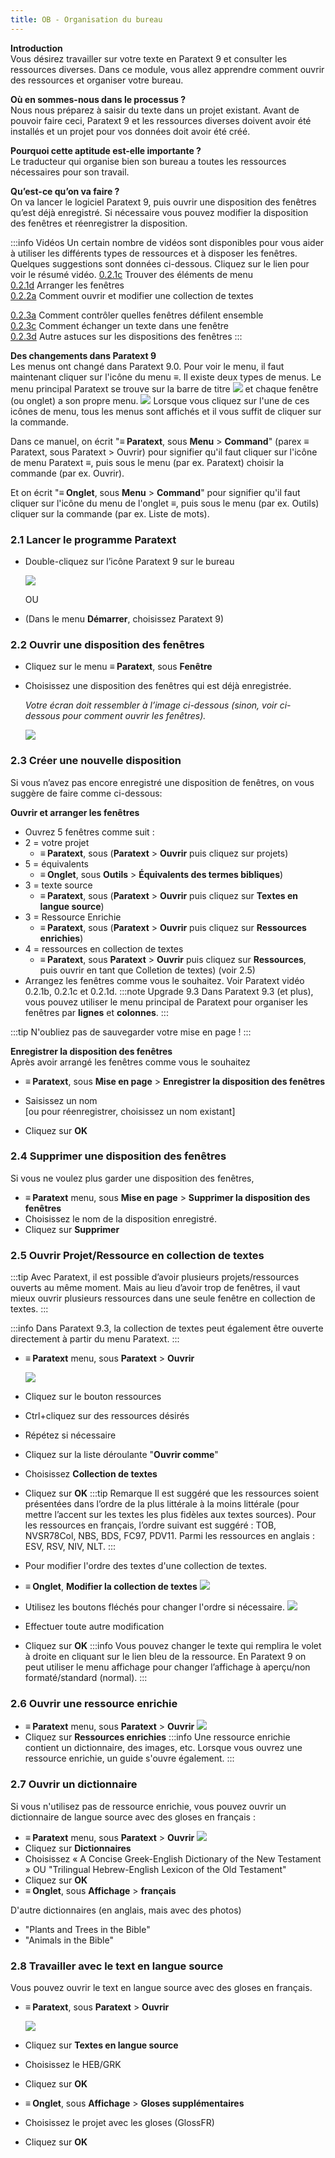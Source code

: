 ```yaml
---
title: OB - Organisation du bureau
---
```

**Introduction**  
Vous désirez travailler sur votre texte en Paratext 9 et consulter les ressources diverses. Dans ce module, vous allez apprendre comment ouvrir des ressources et organiser votre bureau.

**Où en sommes-nous dans le processus ?**  
Nous nous préparez à saisir du texte dans un projet existant. Avant de pouvoir faire ceci, Paratext 9 et les ressources diverses doivent avoir été installés et un projet pour vos données doit avoir été créé.

**Pourquoi cette aptitude est-elle importante ?**  
Le traducteur qui organise bien son bureau a toutes les ressources nécessaires pour son travail.

**Qu’est-ce qu’on va faire ?**  
On va lancer le logiciel Paratext 9, puis ouvrir une disposition des fenêtres qu’est déjà enregistré. Si nécessaire vous pouvez modifier la disposition des fenêtres et réenregistrer la disposition.

:::info Vidéos 
Un certain nombre de vidéos sont disponibles pour vous aider à utiliser les différents types de ressources et à disposer les fenêtres. Quelques suggestions sont données ci-dessous. Cliquez sur le lien pour voir le résumé vidéo.
[0.2.1c](../../Video-summaries/Navigation/0.2.1c.md) Trouver des éléments de menu  
[0.2.1d](../../Video-summaries/Navigation/0.2.1d) Arranger les fenêtres  
[0.2.2a](../../Video-summaries/Navigation/0.2.2a) Comment ouvrir et modifier  une collection de textes 

[0.2.3a](../../Video-summaries/Navigation/0.2.3a) Comment contrôler quelles fenêtres défilent ensemble  
[0.2.3c](../../Video-summaries/Navigation/0.2.3c) Comment échanger un texte dans une fenêtre  
[0.2.3d](../../Video-summaries/Navigation/0.2.3d) Autre astuces sur les dispositions des fenêtres
:::

**Des changements dans Paratext 9**  
Les menus ont changé dans Paratext 9.0. Pour voir le menu, il faut maintenant cliquer sur l'icône du menu **≡**. Il existe deux types de menus. Le menu principal Paratext se trouve sur la barre de titre ![](../media/a7c437f2736cb28b0dff7abd780f5f94.png) et chaque fenêtre (ou onglet) a son propre menu. ![](../media/65ab77824a1e025fac1bf88feb6ba66f.png) Lorsque vous cliquez sur l'une de ces icônes de menu, tous les menus sont affichés et il vous suffit de cliquer sur la commande.

Dans ce manuel, on écrit "**≡ Paratext**, sous **Menu** \> **Command**" (parex ≡ Paratext, sous Paratext \> Ouvrir) pour signifier qu'il faut cliquer sur l'icône de menu Paratext ≡, puis sous le menu (par ex. Paratext) choisir la commande (par ex. Ouvrir).

Et on écrit "**≡ Onglet**, sous **Menu** \> **Command**" pour signifier qu'il faut cliquer sur l'icône du menu de l'onglet ≡, puis sous le menu (par ex. Outils) cliquer sur la commande (par ex. Liste de mots).

### 2.1 Lancer le programme Paratext

-   Double-cliquez sur l’icône Paratext 9 sur le bureau

    ![](../media/b2697bb533e7765029252c8d51301dc9.png)

    OU

-   (Dans le menu **Démarrer**, choisissez Paratext 9)

### 2.2 Ouvrir une disposition des fenêtres

-   Cliquez sur le menu **≡ Paratext**, sous **Fenêtre**
-   Choisissez une disposition des fenêtres qui est déjà enregistrée.

    *Votre écran doit ressembler à l’image ci-dessous (sinon, voir ci-dessous pour comment ouvrir les fenêtres).*

    ![](../media/becf6dae2e733cc280e70a8f4b706981.png)

### 2.3 Créer une nouvelle disposition

Si vous n’avez pas encore enregistré une disposition de fenêtres, on vous suggère de faire comme ci-dessous:

**Ouvrir et arranger les fenêtres**  
-   Ouvrez 5 fenêtres comme suit :
-   2 = votre projet
     -   **≡ Paratext**, sous (**Paratext** \> **Ouvrir** puis cliquez sur projets)
-   5 = équivalents
     -   **≡ Onglet**, sous **Outils** \> **Équivalents des termes bibliques**)
-   3 = texte source  
     -  **≡ Paratext**, sous (**Paratext** \> **Ouvrir** puis cliquez sur **Textes en langue source**)
-   3 = Ressource Enrichie
     -  **≡ Paratext**, sous (**Paratext** \> **Ouvrir** puis cliquez sur **Ressources enrichies**)
-   4 = ressources en collection de textes
    -   **≡ Paratext**, sous **Paratext** \> **Ouvrir** puis cliquez sur **Ressources**, puis ouvrir en tant que Colletion de textes) (voir 2.5)  
-   Arrangez les fenêtres comme vous le souhaitez. Voir Paratext vidéo 0.2.1b, 0.2.1c et 0.2.1d.
:::note Upgrade 9.3
Dans Paratext 9.3 (et plus), vous pouvez utiliser le menu principal de Paratext pour organiser les fenêtres par **lignes** et **colonnes**.
:::

:::tip
N'oubliez pas de sauvegarder votre mise en page !
:::

**Enregistrer la disposition des fenêtres**  
Après avoir arrangé les fenêtres comme vous le souhaitez

-   **≡ Paratext**, sous **Mise en page** \> **Enregistrer la disposition des fenêtres**
-   Saisissez un nom  
    [ou pour réenregistrer, choisissez un nom existant]

-   Cliquez sur **OK**

### 2.4 Supprimer une disposition des fenêtres

Si vous ne voulez plus garder une disposition des fenêtres,

-   **≡ Paratext** menu, sous **Mise en page** \> **Supprimer la disposition des fenêtres**
-   Choisissez le nom de la disposition enregistré.
-   Cliquez sur **Supprimer**

### 2.5 Ouvrir Projet/Ressource en collection de textes

:::tip
Avec Paratext, il est possible d’avoir plusieurs projets/ressources ouverts au même moment. Mais au lieu d’avoir trop de fenêtres, il vaut mieux ouvrir plusieurs ressources dans une seule fenêtre en collection de textes.
:::

:::info
Dans Paratext 9.3, la collection de textes peut également être ouverte directement à partir du menu Paratext.
:::

-   **≡ Paratext** menu, sous **Paratext** \> **Ouvrir**

    ![](../media/67c09582d7f685c9e709d3cb0bd78c51.png)

-   Cliquez sur le bouton ressources
-   Ctrl+cliquez sur des ressources désirés
-   Répétez si nécessaire
-   Cliquez sur la liste déroulante "**Ouvrir comme**"
-   Choisissez **Collection de textes**
-   Cliquez sur **OK**
:::tip Remarque
Il est suggéré que les ressources soient présentées dans l’ordre de la plus littérale à la moins littérale (pour mettre l’accent sur les textes les plus fidèles aux textes sources). Pour les ressources en français, l’ordre suivant est suggéré : TOB, NVSR78Col, NBS, BDS, FC97, PDV11. Parmi les ressources en anglais : ESV, RSV, NIV, NLT.
:::

-   Pour modifier l'ordre des textes d'une collection de textes.
-   **≡ Onglet**, **Modifier la collection de textes**
 ![](../media/114addc77497db5a8e16e63e0a60a397.png)
-   Utilisez les boutons fléchés pour changer l'ordre si nécessaire.
![](../media/1529efc6b9c2b2d2a45649f36a13660e.png)
-   Effectuer toute autre modification
-   Cliquez sur **OK**
:::info
Vous pouvez changer le texte qui remplira le volet à droite en cliquant sur le lien bleu de la ressource. En Paratext 9 on peut utiliser le menu affichage pour changer l’affichage à aperçu/non formaté/standard (normal).
:::
### 2.6 Ouvrir une ressource enrichie

-   **≡ Paratext** menu, sous **Paratext** \> **Ouvrir**
   ![](../media/a2210417ce7fd29acc4543900d4ffdfa.png)
-   Cliquez sur **Ressources enrichies**
:::info
Une ressource enrichie contient un dictionnaire, des images, etc. Lorsque vous ouvrez une ressource enrichie, un guide s'ouvre également.
:::
### 2.7 Ouvrir un dictionnaire

Si vous n'utilisez pas de ressource enrichie, vous pouvez ouvrir un dictionnaire de langue source avec des gloses en français :

-   **≡ Paratext** menu, sous **Paratext** \> **Ouvrir**
   ![](../media/bde96d81bd560a2dc433f589a9a44f93.png)
-   Cliquez sur **Dictionnaires**
-   Choisissez « A Concise Greek-English Dictionary of the New Testament » OU "Trilingual Hebrew-English Lexicon of the Old Testament"
-   Cliquez sur **OK**
-   **≡ Onglet**, sous **Affichage** \> **français**

D'autre dictionnaires (en anglais, mais avec des photos)

-   "Plants and Trees in the Bible"
-   "Animals in the Bible"

### 2.8 Travailler avec le text en langue source

Vous pouvez ouvrir le text en langue source avec des gloses en français.

-   **≡ Paratext**, sous **Paratext** \> **Ouvrir**

    ![](../media/2f2a572df1df76324325ab8a53d5aa90.png)

-   Cliquez sur **Textes en langue source**
-   Choisissez le HEB/GRK
-   Cliquez sur **OK**
-   **≡ Onglet**, sous **Affichage** \> **Gloses supplémentaires**
-   Choisissez le projet avec les gloses (GlossFR)
-   Cliquez sur **OK**
